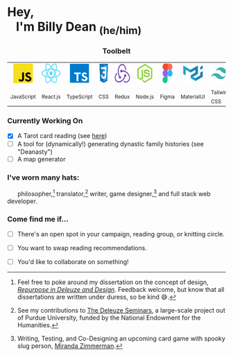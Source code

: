 # Hey,<br>&nbsp;&nbsp;&nbsp;I'm Billy Dean <sub>(he/him)</sub>

<h3 align='center'>Toolbelt</h3>
<table align='center'>
<tr>
    <td align='center'><img src='images\js-logo.svg' width='45' height='45'></td>
    <td align='center'><img src='images\react-logo.svg' width='45' height='45'></td>
    <td align='center'><img src='images\typescript-original.svg' width='45' height='45'></td>
    <td align='center'><img src='images\css3-original.svg' width='45' height='45'></td>
    <td align='center'><img src='images\redux-original.svg' width='45' height='45'></td>
    <td align='center'><img src='images\nodejs-original.svg' width='45' height='45'></td>
    <td align='center'><img src='images\figma-original.svg' width='45' height='45'></td>
    <td align='center'><img src='images\materialui-original.svg' width='45' height='45'></td>
    <td align='center'><img src='images\tailwindcss-plain.svg' width='45' height='45'></td>
    <td align='center'><img src='images\mysql-original.svg' width='45' height='45'></td>
</tr>
<tr>
    <td><sub>JavaScript</sub></td> 
    <td><sub>React.js</sub></td> 
    <td><sub>TypeScript</sub></td> 
    <td><sub>CSS</sub></td> 
    <td><sub>Redux</sub></td> 
    <td><sub>Node.js</sub></td> 
    <td><sub>Figma</sub></td> 
    <td><sub>MaterialUI</sub></td> 
    <td><sub>Tailwind CSS</sub></td> 
    <td><sub>MySQL</sub></td> 
</tr>
</table>

### Currently Working On
- [x] A Tarot card reading (see [here](github.com/billydean/nostalgic-tarot))
- [ ] A tool for (dynamically!) generating dynastic family histories (see "Deanasty")
- [ ] A map generator

### I've worn many hats:
&nbsp;&nbsp;&nbsp;&nbsp;&nbsp;&nbsp;philosopher,[^1] translator,[^2] writer, game designer,[^3] and full stack web developer.
[^1]: Feel free to poke around my dissertation on the concept of design, [*Repurpose in Deleuze and Design*](https://scholarsbank.uoregon.edu/xmlui/bitstream/handle/1794/24834/Goehring_oregon_0171A_12417.pdf?sequence=1&isAllowed=y). Feedback welcome, but know that all dissertations are written under duress, so be kind 😅.
[^2]: See my contributions to [The Deleuze Seminars](https://deleuze.cla.purdue.edu/index.php/), a large-scale project out of Purdue University, funded by the National Endowment for the Humanities.
[^3]: Writing, Testing, and Co-Designing an upcoming card game with spooky slug person, [Miranda Zimmerman](https://www.faunwood.com/).

### Come find me if...
- [ ] There's an open spot in your campaign, reading group, or knitting circle.
- [ ] You want to swap reading recommendations.
- [ ] You'd like to collaborate on something!

